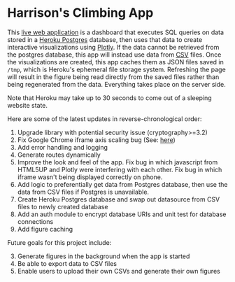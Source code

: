 # Harrison's Climbing App

This [live web application](https://harrisonized-climbing-app.herokuapp.com/) is a dashboard that executes SQL queries on data stored in a [Heroku Postgres](https://devcenter.heroku.com/articles/heroku-postgresql) database, then uses that data to create interactive visualizations using [Plotly](https://plotly.com/python/). If the data cannot be retrieved from the postgres database, this app will instead use data from [CSV](https://github.com/harrisonized/harrisonized-climbing-app/tree/master/data) files. Once the visualizations are created, this app caches them as JSON files saved in `/tmp`, which is Heroku's ephemeral file storage system. Refreshing the page will result in the figure being read directly from the saved files rather than being regenerated from the data. Everything takes place on the server side.

Note that Heroku may take up to 30 seconds to come out of a sleeping website state.

Here are some of the latest updates in reverse-chronological order:

1. Upgrade library with potential security issue (cryptography>=3.2)
2. Fix Google Chrome iframe axis scaling bug (See: [here](https://community.plotly.com/t/cant-show-heatmap-inside-div-error-something-went-wrong-with-axis-scaling/30616))
3. Add error handling and logging
4. Generate routes dynamically
5. Improve the look and feel of the app. Fix bug in which javascript from HTML5UP and Plotly were interfering with each other. Fix bug in which iframe wasn't being displayed correctly on phone.
6. Add logic to preferentially get data from Postgres database, then use the data from CSV files if Postgres is unavailable.
7. Create Heroku Postgres database and swap out datasource from CSV files to newly created database
8. Add an auth module to encrypt database URIs and unit test for database connections
9. Add figure caching

Future goals for this project include:

3. Generate figures in the background when the app is started
2. Be able to export data to CSV files
3. Enable users to upload their own CSVs and generate their own figures
